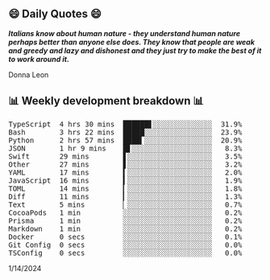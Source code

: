 ## 😄 Daily Quotes 😄

_**Italians know about human nature - they understand human nature perhaps better than anyone else does. They know that people are weak and greedy and lazy and dishonest and they just try to make the best of it to work around it.**_

Donna Leon



## 📊 Weekly development breakdown 📊

<pre>TypeScript  4 hrs 30 mins  ██████▋░░░░░░░░░░░░░░  31.9%
Bash        3 hrs 22 mins  █████░░░░░░░░░░░░░░░░  23.9%
Python      2 hrs 57 mins  ████▍░░░░░░░░░░░░░░░░  20.9%
JSON        1 hr 9 mins    █▋░░░░░░░░░░░░░░░░░░░   8.3%
Swift       29 mins        ▋░░░░░░░░░░░░░░░░░░░░   3.5%
Other       27 mins        ▋░░░░░░░░░░░░░░░░░░░░   3.2%
YAML        17 mins        ▍░░░░░░░░░░░░░░░░░░░░   2.0%
JavaScript  16 mins        ▍░░░░░░░░░░░░░░░░░░░░   1.9%
TOML        14 mins        ▎░░░░░░░░░░░░░░░░░░░░   1.8%
Diff        11 mins        ▎░░░░░░░░░░░░░░░░░░░░   1.3%
Text        5 mins         ▏░░░░░░░░░░░░░░░░░░░░   0.7%
CocoaPods   1 min          ░░░░░░░░░░░░░░░░░░░░░   0.2%
Prisma      1 min          ░░░░░░░░░░░░░░░░░░░░░   0.2%
Markdown    1 min          ░░░░░░░░░░░░░░░░░░░░░   0.2%
Docker      0 secs         ░░░░░░░░░░░░░░░░░░░░░   0.1%
Git Config  0 secs         ░░░░░░░░░░░░░░░░░░░░░   0.0%
TSConfig    0 secs         ░░░░░░░░░░░░░░░░░░░░░   0.0%</pre>

1/14/2024